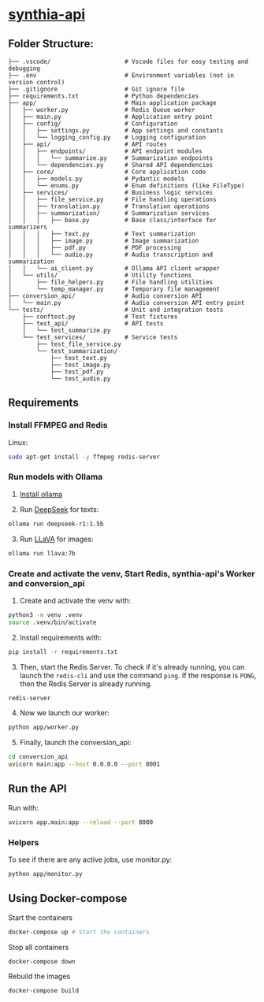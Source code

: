 # [synthia-api](https://github.com/pa-tiq/synthia-api)

## Folder Structure:
```
├── .vscode/                     # Vscode files for easy testing and debugging
├── .env                         # Environment variables (not in version control)
├── .gitignore                   # Git ignore file
├── requirements.txt             # Python dependencies
├── app/                         # Main application package
│   ├── worker.py                # Redis Queue worker
│   ├── main.py                  # Application entry point
│   ├── config/                  # Configuration
│   │   ├── settings.py          # App settings and constants
│   │   └── logging_config.py    # Logging configuration
│   ├── api/                     # API routes
│   │   ├── endpoints/           # API endpoint modules
│   │   │   └── summarize.py     # Summarization endpoints
│   │   └── dependencies.py      # Shared API dependencies
│   ├── core/                    # Core application code
│   │   ├── models.py            # Pydantic models
│   │   └── enums.py             # Enum definitions (like FileType)
│   ├── services/                # Business logic services
│   │   ├── file_service.py      # File handling operations
│   │   ├── translation.py       # Translation operations
│   │   ├── summarization/       # Summarization services
│   │   │   ├── base.py          # Base class/interface for summarizers
│   │   │   ├── text.py          # Text summarization
│   │   │   ├── image.py         # Image summarization
│   │   │   ├── pdf.py           # PDF processing
│   │   │   └── audio.py         # Audio transcription and summarization
│   │   └── ai_client.py         # Ollama API client wrapper
│   └── utils/                   # Utility functions
│       ├── file_helpers.py      # File handling utilities
│       └── temp_manager.py      # Temporary file management
├── conversion_api/              # Audio conversion API
│   └── main.py                  # Audio conversion API entry point
└── tests/                       # Unit and integration tests
    ├── conftest.py              # Test fixtures
    ├── test_api/                # API tests
    │   └── test_summarize.py
    └── test_services/           # Service tests
        ├── test_file_service.py
        └── test_summarization/
            ├── test_text.py
            ├── test_image.py
            ├── test_pdf.py
            └── test_audio.py
```

## Requirements

### Install FFMPEG and Redis

Linux:

```bash
sudo apt-get install -y ffmpeg redis-server
```

### Run models with Ollama

1. [Install ollama](https://ollama.com/download)

2. Run [DeepSeek](https://ollama.com/library/deepseek-r1:1.5b) for texts:

```bash
ollama run deepseek-r1:1.5b
```

3. Run [LLaVA](https://ollama.com/library/llava:7b) for images:

```bash
ollama run llava:7b
```

### Create and activate the venv, Start Redis, synthia-api's Worker and conversion_api

1. Create and activate the venv with:

```bash
python3 -m venv .venv
source .venv/bin/activate
```

2. Install requirements with:

```bash
pip install -r requirements.txt
```

3. Then, start the Redis Server. To check if it's already running, you can launch the `redis-cli` and use the command `ping`. If the response is `PONG`, then the Redis Server is already running.

```bash
redis-server
```

4. Now we launch our worker:

```bash
python app/worker.py
```

5. Finally, launch the conversion_api:

```bash
cd conversion_api
uvicorn main:app --host 0.0.0.0 --port 8001
```


## Run the API

Run with:

```bash
uvicorn app.main:app --reload --port 8000
```

### Helpers

To see if there are any active jobs, use monitor.py:

```bash
python app/monitor.py
```

## Using Docker-compose

Start the containers

```bash
docker-compose up # Start the containers
```

Stop all containers

```bash
docker-compose down 
```

Rebuild the images

```bash
docker-compose build 
```